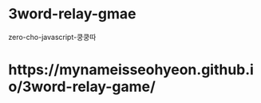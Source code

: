 # 3word-relay-gmae

zero-cho-javascript-쿵쿵따
<h1>https://mynameisseohyeon.github.io/3word-relay-game/</h1>
